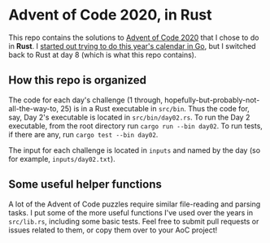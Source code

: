 # Advent of Code 2020, in Rust

This repo contains the solutions to [Advent of Code 2020](https://adventofcode.com/2020) that I chose to do in **Rust**. I [started out trying to do this year's calendar in Go](https://github.com/sts10/advent-of-code-2020/), but I switched back to Rust at day 8 (which is what this repo contains).

## How this repo is organized

The code for each day's challenge (1 through, hopefully-but-probably-not-all-the-way-to, 25) is in a Rust executable in `src/bin`. Thus the code for, say, Day 2's executable is located in `src/bin/day02.rs`. To run the Day 2 executable, from the root directory run `cargo run --bin day02`. To run tests, if there are any, run `cargo test --bin day02`.

The input for each challenge is located in `inputs` and named by the day (so for example, `inputs/day02.txt`).

## Some useful helper functions

A lot of the Advent of Code puzzles require similar file-reading and parsing tasks. I put some of the more useful functions I've used over the years in `src/lib.rs`, including some basic tests. Feel free to submit pull requests or issues related to them, or copy them over to your AoC project!

